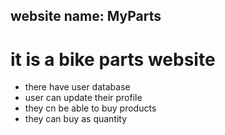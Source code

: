 ## website name: MyParts
# it is a bike parts website
* there have user database
* user can update their profile 
* they cn be able to buy products
* they can buy as quantity
